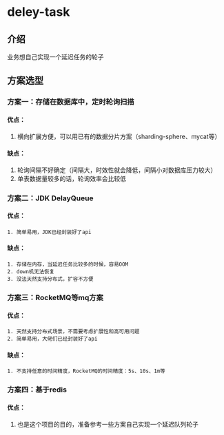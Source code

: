 # deley-task

## 介绍

业务想自己实现一个延迟任务的轮子

## 方案选型

### 方案一：存储在数据库中，定时轮询扫描
#### 优点：
1. 横向扩展方便，可以用已有的数据分片方案（sharding-sphere、mycat等）
#### 缺点：
1. 轮询间隔不好确定（间隔大，时效性就会降低，间隔小对数据库压力较大） 
2. 单表数据量较多的话，轮询效率会比较低
### 方案二：JDK DelayQueue
#### 优点：
    1. 简单易用，JDK已经封装好了api
#### 缺点：
    1. 存储在内存，当延迟任务比较多的时候，容易OOM
    2. down机无法恢复
    3. 没法天然支持分布式，扩容不方便
### 方案三：RocketMQ等mq方案
#### 优点：
    1. 天然支持分布式场景，不需要考虑扩展性和高可用问题
    2. 简单易用，大佬们已经封装好了api
#### 缺点：
    1. 不支持任意的时间精度，RocketMQ的时间精度：5s、10s、1m等
### 方案四：基于redis
#### 优点：
1. 也是这个项目的目的，准备参考一些方案自己实现一个延迟队列轮子     
